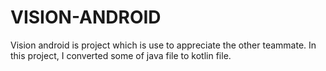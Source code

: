 # VISION-ANDROID
Vision android is project which is use to appreciate the other teammate.
In this project, I converted some of java file to kotlin file.
